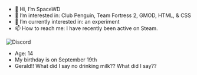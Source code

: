 - 👋 Hi, I’m SpaceWD
- 👀 I’m interested in: Club Penguin, Team Fortress 2, GMOD, HTML, & CSS
- 🌱 I’m currently interested in: an experiment
- 📫 How to reach me: I have recently been active on Steam.

![Discord](https://discord-readme-badge.vercel.app/api?id=952609750460301352)

- Age: 14
- My birthday is on September 19th
- Gerald!! What did I say no drinking milk?? What did I say??
<!---
Fuck off!
---!>
